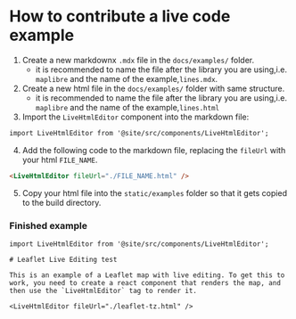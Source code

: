 # How to contribute a live code example

1. Create a new markdownx `.mdx` file in the `docs/examples/` folder.
    - it is recommended to name the file after the library you are using,i.e. `maplibre` and the name of the example,`lines.mdx`.
2. Create a new html file in the `docs/examples/` folder with same structure.
    - it is recommended to name the file after the library you are using,i.e. `maplibre` and the name of the example,`lines.html`
3. Import the `LiveHtmlEditor` component into the markdown file:

```md
import LiveHtmlEditor from '@site/src/components/LiveHtmlEditor';
```

4. Add the following code to the markdown file, replacing the `fileUrl` with your html `FILE_NAME`.

```md
<LiveHtmlEditor fileUrl="./FILE_NAME.html" />
```
5. Copy your html file into the `static/examples` folder so that it gets copied to the build directory.

### Finished example

```mdx
import LiveHtmlEditor from '@site/src/components/LiveHtmlEditor';

# Leaflet Live Editing test

This is an example of a Leaflet map with live editing. To get this to work, you need to create a react component that renders the map, and then use the `LiveHtmlEditor` tag to render it.

<LiveHtmlEditor fileUrl="./leaflet-tz.html" />
```
